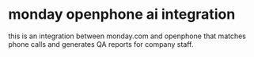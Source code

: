 # monday openphone ai integration
 this is an integration between monday.com and openphone that matches phone calls and generates QA reports for company staff.
